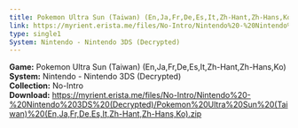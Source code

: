 ```yaml
---
title: Pokemon Ultra Sun (Taiwan) (En,Ja,Fr,De,Es,It,Zh-Hant,Zh-Hans,Ko)
link: https://myrient.erista.me/files/No-Intro/Nintendo%20-%20Nintendo%203DS%20(Decrypted)/Pokemon%20Ultra%20Sun%20(Taiwan)%20(En,Ja,Fr,De,Es,It,Zh-Hant,Zh-Hans,Ko).zip
type: single1
System: Nintendo - Nintendo 3DS (Decrypted)
---
```

<b>Game:</b> Pokemon Ultra Sun (Taiwan) (En,Ja,Fr,De,Es,It,Zh-Hant,Zh-Hans,Ko)<br>
<b>System:</b> Nintendo - Nintendo 3DS (Decrypted)<br>
<b>Collection:</b> No-Intro<br>
<b>Download:</b> https://myrient.erista.me/files/No-Intro/Nintendo%20-%20Nintendo%203DS%20(Decrypted)/Pokemon%20Ultra%20Sun%20(Taiwan)%20(En,Ja,Fr,De,Es,It,Zh-Hant,Zh-Hans,Ko).zip
